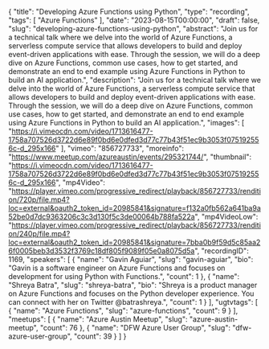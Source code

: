 {
  "title": "Developing Azure Functions using Python",
  "type": "recording",
  "tags": [
    "Azure Functions"
  ],
  "date": "2023-08-15T00:00:00",
  "draft": false,
  "slug": "developing-azure-functions-using-python",
  "abstract": "Join us for a technical talk where we delve into the world of Azure Functions, a serverless compute service that allows developers to build and deploy event-driven applications with ease. Through the session, we will do a deep dive on Azure Functions, common use cases, how to get started, and demonstrate an end to end example using Azure Functions in Python to build an AI application.",
  "description": "Join us for a technical talk where we delve into the world of Azure Functions, a serverless compute service that allows developers to build and deploy event-driven applications with ease. Through the session, we will do a deep dive on Azure Functions, common use cases, how to get started, and demonstrate an end to end example using Azure Functions in Python to build an AI application.",
  "images": [
    "https://i.vimeocdn.com/video/1713616477-1758a707526d3722d6e89f0bd6e0dfed3d77c77b43f51ec9b3053f075192556c-d_295x166"
  ],
  "vimeo": "856727733",
  "moreinfo": "https://www.meetup.com/azureaustin/events/295321744/",
  "thumbnail": "https://i.vimeocdn.com/video/1713616477-1758a707526d3722d6e89f0bd6e0dfed3d77c77b43f51ec9b3053f075192556c-d_295x166",
  "mp4Video": "https://player.vimeo.com/progressive_redirect/playback/856727733/rendition/720p/file.mp4?loc=external&oauth2_token_id=20985841&signature=f132a0fb562a641ba9a52be0d7dc9363206c3c3d130f5c3de00064b788fa522a",
  "mp4VideoLow": "https://player.vimeo.com/progressive_redirect/playback/856727733/rendition/240p/file.mp4?loc=external&oauth2_token_id=20985841&signature=7bba0b9f59d5c85aa26f0005beb3d3532f3769c18df805f9089f05e0a8075d5a",
  "recordingID": 1169,
  "speakers": [
    {
      "name": "Gavin Aguiar",
      "slug": "gavin-aguiar",
      "bio": "Gavin is a software engineer on Azure Functions and focuses on development for using Python with Functions.",
      "count": 1
    },
    {
      "name": "Shreya Batra",
      "slug": "shreya-batra",
      "bio": "Shreya is a product manager on Azure Functions and focuses on the Python developer experience. You can connect with her on Twitter @batrashreya.",
      "count": 1
    }
  ],
  "ugtvtags": [
    {
      "name": "Azure Functions",
      "slug": "azure-functions",
      "count": 9
    }
  ],
  "meetups": [
    {
      "name": "Azure Austin Meetup",
      "slug": "azure-austin-meetup",
      "count": 76
    },
    {
      "name": "DFW Azure User Group",
      "slug": "dfw-azure-user-group",
      "count": 39
    }
  ]
}